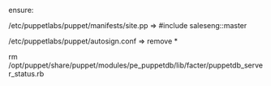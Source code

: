 ensure:

/etc/puppetlabs/puppet/manifests/site.pp => #include saleseng::master

/etc/puppetlabs/puppet/autosign.conf => remove *

rm /opt/puppet/share/puppet/modules/pe_puppetdb/lib/facter/puppetdb_server_status.rb
